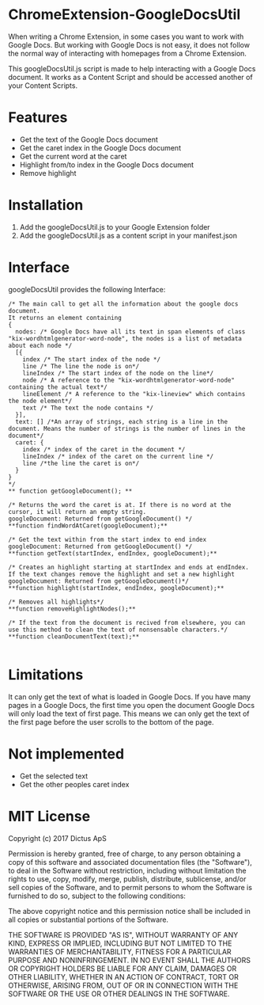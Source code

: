 # ChromeExtension-GoogleDocsUtil
When writing a Chrome Extension, in some cases you want to work with Google Docs. 
But working with Google Docs is not easy, it does not follow the normal way of interacting with homepages from a Chrome Extension. 

This googleDocsUtil.js script is made to help interacting with a Google Docs document. It works as a Content Script and should be accessed another of your Content Scripts.


# Features
- Get the text of the Google Docs document
- Get the caret index in the Google Docs document
- Get the current word at the caret
- Highlight from/to index in the Google Docs document
- Remove highlight

# Installation
1. Add the googleDocsUtil.js to your Google Extension folder
2. Add the googleDocsUtil.js as a content script in your manifest.json

# Interface
googleDocsUtil provides the following Interface: 
```
/* The main call to get all the information about the google docs document.
It returns an element containing
{
  nodes: /* Google Docs have all its text in span elements of class "kix-wordhtmlgenerator-word-node", the nodes is a list of metadata about each node */
  [{
    index /* The start index of the node */
	line /* The line the node is on*/
	lineIndex /* The start index of the node on the line*/
	node /* A reference to the "kix-wordhtmlgenerator-word-node" containing the actual text*/
	lineElement /* A reference to the "kix-lineview" which contains the node element*/
	text /* The text the node contains */
  }],
  text: [] /*An array of strings, each string is a line in the document. Means the number of strings is the number of lines in the document*/ 
  caret: {
    index /* index of the caret in the document */
    lineIndex /* index of the caret on the current line */
    line /*the line the caret is on*/
  }
}
*/
** function getGoogleDocument(); **

/* Returns the word the caret is at. If there is no word at the cursor, it will return an empty string.
googleDocument: Returned from getGoogleDocument() */
**function findWordAtCaret(googleDocument);**

/* Get the text within from the start index to end index
googleDocument: Returned from getGoogleDocument() */
**function getText(startIndex, endIndex, googleDocument);**

/* Creates an highlight starting at startIndex and ends at endIndex. If the text changes remove the highlight and set a new highlight
googleDocument: Returned from getGoogleDocument()*/
**function highlight(startIndex, endIndex, googleDocument);**

/* Removes all highlights*/
**function removeHighlightNodes();**

/* If the text from the document is recived from elsewhere, you can use this method to clean the text of nonsensable characters.*/
**function cleanDocumentText(text);**
 
```

# Limitations
It can only get the text of what is loaded in Google Docs. 
If you have many pages in a Google Docs, the first time you open the document Google Docs will only load the text of first page. This means we can only get the text of the first page before the user scrolls to the bottom of the page. 

# Not implemented
- Get the selected text
- Get the other peoples caret index
 

# MIT License 
Copyright (c) 2017 Dictus ApS

Permission is hereby granted, free of charge, to any person obtaining a copy
of this software and associated documentation files (the "Software"), to deal
in the Software without restriction, including without limitation the rights
to use, copy, modify, merge, publish, distribute, sublicense, and/or sell
copies of the Software, and to permit persons to whom the Software is
furnished to do so, subject to the following conditions:

The above copyright notice and this permission notice shall be included in all
copies or substantial portions of the Software.

THE SOFTWARE IS PROVIDED "AS IS", WITHOUT WARRANTY OF ANY KIND, EXPRESS OR
IMPLIED, INCLUDING BUT NOT LIMITED TO THE WARRANTIES OF MERCHANTABILITY,
FITNESS FOR A PARTICULAR PURPOSE AND NONINFRINGEMENT. IN NO EVENT SHALL THE
AUTHORS OR COPYRIGHT HOLDERS BE LIABLE FOR ANY CLAIM, DAMAGES OR OTHER
LIABILITY, WHETHER IN AN ACTION OF CONTRACT, TORT OR OTHERWISE, ARISING FROM,
OUT OF OR IN CONNECTION WITH THE SOFTWARE OR THE USE OR OTHER DEALINGS IN THE
SOFTWARE.
